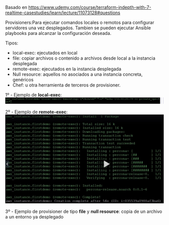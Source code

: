 Basado en https://www.udemy.com/course/terraform-indepth-with-7-realtime-casestudies/learn/lecture/11073128#questions

Provisioners:Para ejecutar comandos locales o remotos para configurar servidores una vez desplegados. Tambien se pueden ejecutar Ansible playbooks para alcanzar la configuración deseada.

Tipos:
- local-exec: ejecutados en local
- file: copiar archivos o contenido a archivos desde local a la instancia desplegada
- remote-exec: ejecutados en la instancia desplegada
- Null resource: aquellos no asociados a una instancia concreta, genéricos
- Chef: u otra herramienta de terceros de provisioner.

1º - Ejemplo de <b>local-exec</b>:<br>
<img src="ejemplo_local-exec.JPG" width="600">

2º - Ejemplo de <b>remote-exec</b>:<br>
<img src="ejemplo_remote-exec.JPG" width="600">

3º - Ejemplo de provisioner de tipo <b>file</b> y <b>null resource</b>: copia de un archivo a un entorno ya desplegado
